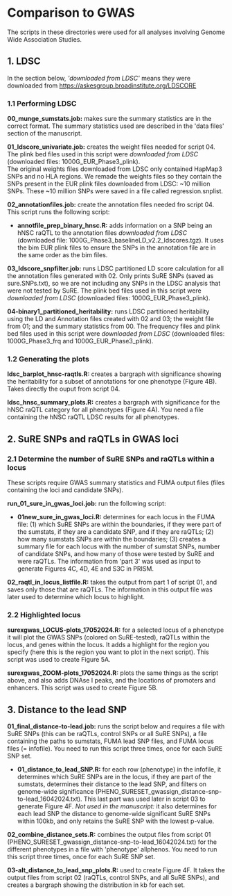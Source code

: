 # Comparison to GWAS
The scripts in these directories were used for all analyses involving Genome Wide Association Studies.

## 1. LDSC
In the section below, _'downloaded from LDSC'_ means they were downloaded from https://askesgroup.broadinstitute.org/LDSCORE
### 1.1 Performing LDSC
**00_munge_sumstats.job:** makes sure the summary statistics are in the correct format. The summary statistics used are described in the 'data files' section of the manuscript.

**01_ldscore_univariate.job:** creates the weight files needed for script 04. The plink bed files used in this script were _downloaded from LDSC_ (downloaded files: 1000G_EUR_Phase3_plink).\
The original weights files downloaded from LDSC only contained HapMap3 SNPs and no HLA regions. We remade the weights files so they contain the SNPs present in the EUR plink files downloaded from LDSC: ~10 million SNPs. These ~10 million SNPs were saved in a file called regression.snplist.

**02_annotationfiles.job:** create the annotation files needed fro script 04. \
This script runs the following script:
- **annotfile_prep_binary_hnsc.R:** adds information on a SNP being an hNSC raQTL to the annotation files _downloaded from LDSC_ (downloaded file: 1000G_Phase3_baselineLD_v2.2_ldscores.tgz). It uses the bim EUR plink files to ensure the SNPs in the annotation file are in the same order as the bim files. 

**03_ldscore_snpfilter.job:** runs LDSC partitioned LD score calculation for all the annotation files generated with 02. Only prints SuRE SNPs (saved as sure.SNPs.txt), so we are not including any SNPs in the LDSC analysis that were not tested by SuRE. The plink bed files used in this script were _downloaded from LDSC_ (downloaded files: 1000G_EUR_Phase3_plink).

**04-binary1_partitioned_heritability:** runs LDSC partitioned heritability using the LD and Annotation files created with 02 and 03; the weight file from 01; and the summary statistics from 00. The frequency files and plink bed files used in this script were _downloaded from LDSC_ (downloaded files: 1000G_Phase3_frq and 1000G_EUR_Phase3_plink).

### 1.2 Generating the plots
**ldsc_barplot_hnsc-raqtls.R:** creates a bargraph with significance showing the heritability for a subset of annotations for one phenotype (Figure 4B). Takes directly the ouput from script 04.

**ldsc_hnsc_summary_plots.R:** creates a bargraph with significance for the hNSC raQTL category for all phenotypes (Figure 4A). You need a file containing the hNSC raQTL LDSC results for all phenotypes.

## 2. SuRE SNPs and raQTLs in GWAS loci
### 2.1 Determine the number of SuRE SNPs and raQTLs within a locus
These scripts require GWAS summary statistics and FUMA output files (files containing the loci and candidate SNPs).

**run_01_sure_in_gwas_loci.job:** run the following script:
- **01new_sure_in_gwas_loci.R:** determines for each locus in the FUMA file: (1) which SuRE SNPs are within the boundaries, if they were part of the sumstats, if they are a candidate SNP, and if they are raQTLs; (2) how many sumstats SNPs are within the boundaries; (3) creates a summary file for each locus with the number of sumstat SNPs, number of candidate SNPs, and how many of those were tested by SuRE and were raQTLs. The information from 'part 3' was used as input to generate Figures 4C, 4D, 4E and S3C in PRISM.

**02_raqtl_in_locus_listfile.R:** takes the output from part 1 of script 01, and saves only those that are raQTLs. The information in this output file was later used to determine which locus to highlight.

### 2.2 Highlighted locus
**surexgwas_LOCUS-plots_17052024.R:** for a selected locus of a phenotype it will plot the GWAS SNPs (colored on SuRE-tested), raQTLs within the locus, and genes within the locus. It adds a highlight for the region you specify (here this is the region you want to plot in the next script). This script was used to create Figure 5A.

**surexgwas_ZOOM-plots_17052024.R:** plots the same things as the script above, and also adds DNAse I peaks, and the locations of promoters and enhancers. This script was used to create Figure 5B.

## 3. Distance to the lead SNP
**01_final_distance-to-lead.job:** runs the script below and requires a file with SuRE SNPs (this can be raQTLs, control SNPs or all SuRE SNPs), a file containing the paths to sumstats, FUMA lead SNP files, and FUMA locus files (= infofile). You need to run this script three times, once for each SuRE SNP set.
- **01_distance_to_lead_SNP.R:** for each row (phenotype) in the infofile, it determines which SuRE SNPs are in the locus, if they are part of the sumstats, determines their distance to the lead SNP, and filters on genome-wide significance (PHENO_SURESET_gwassign_distance-snp-to-lead_16042024.txt). This last part was used later in script 03 to generate Figure 4F. _Not used in the manuscript:_ it also determines for each lead SNP the distance to genome-wide significant SuRE SNPs within 100kb, and only retains the SuRE SNP with the lowest p-value. 

**02_combine_distance_sets.R:** combines the output files from script 01 (PHENO_SURESET_gwassign_distance-snp-to-lead_16042024.txt) for the different phenotypes in a file with 'phenotype' allphenos. You need to run this script three times, once for each SuRE SNP set.

**03-alt_distance_to_lead_snp_plots.R:** used to create Figure 4F. It takes the output files from script 02 (raQTLs, control SNPs, and all SuRE SNPs), and creates a bargraph showing the distribution in kb for each set.



